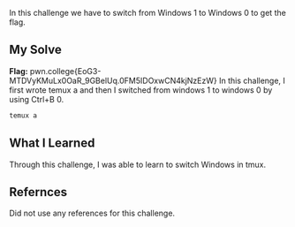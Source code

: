 In this challenge we have to switch from Windows 1 to Windows 0 to get the flag.
## My Solve

**Flag:** pwn.college{EoG3-MTDVyKMuLx0OaR_9GBelUq.0FM5IDOxwCN4kjNzEzW}
In this challenge, I first wrote temux a and then I switched from windows 1 to windows 0 by using Ctrl+B 0.
```bash
temux a
```

## What I Learned
Through this challenge, I was able to learn to switch Windows in tmux.
## Refernces
Did not use any references for this challenge.
